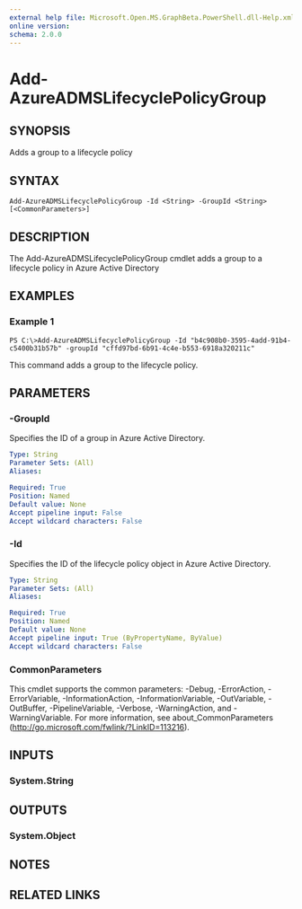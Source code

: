 ```yaml
---
external help file: Microsoft.Open.MS.GraphBeta.PowerShell.dll-Help.xml
online version: 
schema: 2.0.0
---
```


# Add-AzureADMSLifecyclePolicyGroup

## SYNOPSIS
Adds a group to a lifecycle policy

## SYNTAX

```
Add-AzureADMSLifecyclePolicyGroup -Id <String> -GroupId <String> [<CommonParameters>]
```

## DESCRIPTION
The Add-AzureADMSLifecyclePolicyGroup cmdlet adds a group to a lifecycle policy in Azure Active Directory

## EXAMPLES

### Example 1
```
PS C:\>Add-AzureADMSLifecyclePolicyGroup -Id "b4c908b0-3595-4add-91b4-c5400b31b57b" -groupId "cffd97bd-6b91-4c4e-b553-6918a320211c"
```

This command adds a group to the lifecycle policy.

## PARAMETERS

### -GroupId
Specifies the ID of a group in Azure Active Directory.

```yaml
Type: String
Parameter Sets: (All)
Aliases: 

Required: True
Position: Named
Default value: None
Accept pipeline input: False
Accept wildcard characters: False
```

### -Id
Specifies the ID of the lifecycle policy object in Azure Active Directory.

```yaml
Type: String
Parameter Sets: (All)
Aliases: 

Required: True
Position: Named
Default value: None
Accept pipeline input: True (ByPropertyName, ByValue)
Accept wildcard characters: False
```

### CommonParameters
This cmdlet supports the common parameters: -Debug, -ErrorAction, -ErrorVariable, -InformationAction, -InformationVariable, -OutVariable, -OutBuffer, -PipelineVariable, -Verbose, -WarningAction, and -WarningVariable. For more information, see about_CommonParameters (<http://go.microsoft.com/fwlink/?LinkID=113216>).

## INPUTS

### System.String

## OUTPUTS

### System.Object

## NOTES

## RELATED LINKS

